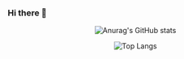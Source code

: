 ### Hi there 👋

<!--
**jhonnye0/jhonnye0** is a ✨ _special_ ✨ repository because its `README.md` (this file) appears on your GitHub profile.

Here are some ideas to get you started:

- 🔭 I’m currently working on ...
- 🌱 I’m currently learning ...
- 👯 I’m looking to collaborate on ...
- 🤔 I’m looking for help with ...
- 💬 Ask me about ...
- 📫 How to reach me: ...
- 😄 Pronouns: ...
- ⚡ Fun fact: ...
-->
<div align=center>
  
![Anurag's GitHub stats](https://github-readme-stats.vercel.app/api?username=jhonnye0&theme=dracula&show_icons=true)

![Top Langs](https://github-readme-stats.vercel.app/api/top-langs/?username=jhonnye0&theme=dracula&langs_count=10&layout=compact)


</div>
